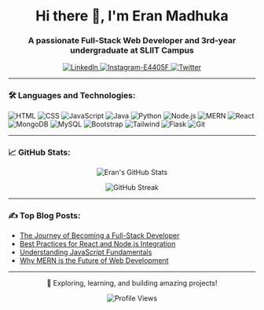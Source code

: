 <h1 align="center">Hi there 👋, I'm Eran Madhuka</h1>
<h3 align="center">A passionate Full-Stack Web Developer and 3rd-year undergraduate at SLIIT Campus</h3>

<p align="center">
  <a href="https://www.linkedin.com/in/eranmadhuka" target="_blank">
    <img src="https://img.shields.io/badge/LinkedIn-0077B5?style=for-the-badge&logo=linkedin&logoColor=white" alt="LinkedIn">
  </a>
  <a href="https://www.instagram.com/eran.madhuka/" target="_blank">
    <img src="https://img.shields.io/badge/Instagram-E4405F?style=for-the-badge&logo=instagram&logoColor=white" alt="Instagram-E4405F">
  </a>
  <a href="https://twitter.com/YOUR-TWITTER" target="_blank">
    <img src="https://img.shields.io/badge/Twitter-1DA1F2?style=for-the-badge&logo=twitter&logoColor=white" alt="Twitter">
  </a>
</p>

---

### 🛠️ Languages and Technologies:
<p>
  <img src="https://img.shields.io/badge/HTML5-E34F26?style=for-the-badge&logo=html5&logoColor=white" alt="HTML">
  <img src="https://img.shields.io/badge/CSS3-1572B6?style=for-the-badge&logo=css3&logoColor=white" alt="CSS">
  <img src="https://img.shields.io/badge/JavaScript-F7DF1E?style=for-the-badge&logo=javascript&logoColor=black" alt="JavaScript">
  <img src="https://img.shields.io/badge/Java-007396?style=for-the-badge&logo=java&logoColor=white" alt="Java">
  <img src="https://img.shields.io/badge/Python-3776AB?style=for-the-badge&logo=python&logoColor=white" alt="Python">
  <img src="https://img.shields.io/badge/Node.js-339933?style=for-the-badge&logo=node.js&logoColor=white" alt="Node.js">
  <img src="https://img.shields.io/badge/MERN-3C873A?style=for-the-badge&logo=react&logoColor=white" alt="MERN">
  <img src="https://img.shields.io/badge/React-61DAFB?style=for-the-badge&logo=react&logoColor=black" alt="React">
  <img src="https://img.shields.io/badge/MongoDB-47A248?style=for-the-badge&logo=mongodb&logoColor=white" alt="MongoDB">
  <img src="https://img.shields.io/badge/MySQL-4479A1?style=for-the-badge&logo=mysql&logoColor=white" alt="MySQL">
  <img src="https://img.shields.io/badge/Bootstrap-563D7C?style=for-the-badge&logo=bootstrap&logoColor=white" alt="Bootstrap">
  <img src="https://img.shields.io/badge/TailwindCSS-06B6D4?style=for-the-badge&logo=tailwindcss&logoColor=white" alt="Tailwind">
  <img src="https://img.shields.io/badge/Flask-000000?style=for-the-badge&logo=flask&logoColor=white" alt="Flask">
  <img src="https://img.shields.io/badge/Git-F05032?style=for-the-badge&logo=git&logoColor=white" alt="Git">
</p>

---

### 📈 GitHub Stats:
<p align="center">
  <img src="https://github-readme-stats.vercel.app/api?username=eranmadhuka&show_icons=true&theme=radical" alt="Eran's GitHub Stats">
</p>
<p align="center">
  <img src="https://github-readme-streak-stats.herokuapp.com/?user=eranmadhuka&theme=radical" alt="GitHub Streak">
</p>

---

### ✍️ Top Blog Posts:
- [The Journey of Becoming a Full-Stack Developer](#)
- [Best Practices for React and Node.js Integration](#)
- [Understanding JavaScript Fundamentals](#)
- [Why MERN is the Future of Web Development](#)

---

<p align="center">
  🚀 Exploring, learning, and building amazing projects! 
</p>

<p align="center">
  <img src="https://komarev.com/ghpvc/?username=eranmadhuka&style=flat-square&color=blue" alt="Profile Views">
</p>
